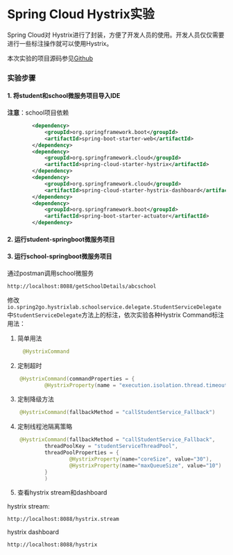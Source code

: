 # Spring Cloud Hystrix实验

Spring Cloud对 Hystrix进行了封装，方便了开发人员的使用。开发人员仅仅需要进行一些标注操作就可以使用Hystrix。

本次实验的项目源码参见[Github](https://github.com/spring2go/hystrix_lab/tree/master/lab03)


### 实验步骤

#### 1. 将student和school微服务项目导入IDE

**注意**：school项目依赖

```xml
		<dependency>
			<groupId>org.springframework.boot</groupId>
			<artifactId>spring-boot-starter-web</artifactId>
		</dependency>
		<dependency>
			<groupId>org.springframework.cloud</groupId>
			<artifactId>spring-cloud-starter-hystrix</artifactId>
		</dependency>
		<dependency>
			<groupId>org.springframework.cloud</groupId>
			<artifactId>spring-cloud-starter-hystrix-dashboard</artifactId>
		</dependency>
		<dependency>
		    <groupId>org.springframework.boot</groupId>
		    <artifactId>spring-boot-starter-actuator</artifactId>
		</dependency>
```


#### 2. 运行student-springboot微服务项目

#### 3. 运行school-springboot微服务项目

通过postman调用school微服务

```
http://localhost:8088/getSchoolDetails/abcschool
```

修改`io.spring2go.hystrixlab.schoolservice.delegate.StudentServiceDelegate`中`StudentServiceDelegate`方法上的标注，依次实验各种Hystrix Command标注用法：

1. 简单用法
```java
	 @HystrixCommand
```

2. 定制超时
```java
    @HystrixCommand(commandProperties = {
    		@HystrixProperty(name = "execution.isolation.thread.timeoutInMilliseconds", value = "4000") })
```

3. 定制降级方法
```java
    @HystrixCommand(fallbackMethod = "callStudentService_Fallback")
```

4. 定制线程池隔离策略
```java
	@HystrixCommand(fallbackMethod = "callStudentService_Fallback",
			threadPoolKey = "studentServiceThreadPool",
			threadPoolProperties = {
					@HystrixProperty(name="coreSize", value="30"),
					@HystrixProperty(name="maxQueueSize", value="10")
			}
			)
```

5. 查看hystrix stream和dashboard

hystrix stream:
```
http://localhost:8088/hystrix.stream
```

hystrix dashboard 
```
http://localhost:8088/hystrix
```
